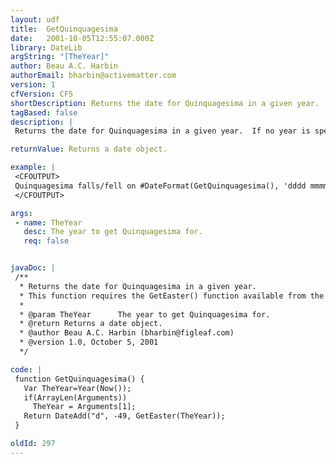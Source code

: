 ```yaml
---
layout: udf
title:  GetQuinquagesima
date:   2001-10-05T12:55:07.000Z
library: DateLib
argString: "[TheYear]"
author: Beau A.C. Harbin
authorEmail: bharbin@activematter.com
version: 1
cfVersion: CF5
shortDescription: Returns the date for Quinquagesima in a given year.
tagBased: false
description: |
 Returns the date for Quinquagesima in a given year.  If no year is specified, defaults to the current year.

returnValue: Returns a date object.

example: |
 <CFOUTPUT>
 Quinquagesima falls/fell on #DateFormat(GetQuinquagesima(), 'dddd mmmm dd, yyyy')# this year.
 </CFOUTPUT>

args:
 - name: TheYear
   desc: The year to get Quinquagesima for.
   req: false


javaDoc: |
 /**
  * Returns the date for Quinquagesima in a given year.
  * This function requires the GetEaster() function available from the DateLib library.
  * 
  * @param TheYear      The year to get Quinquagesima for. 
  * @return Returns a date object. 
  * @author Beau A.C. Harbin (bharbin@figleaf.com) 
  * @version 1.0, October 5, 2001 
  */

code: |
 function GetQuinquagesima() {
   Var TheYear=Year(Now());
   if(ArrayLen(Arguments)) 
     TheYear = Arguments[1];
   Return DateAdd("d", -49, GetEaster(TheYear));
 }

oldId: 297
---
```


